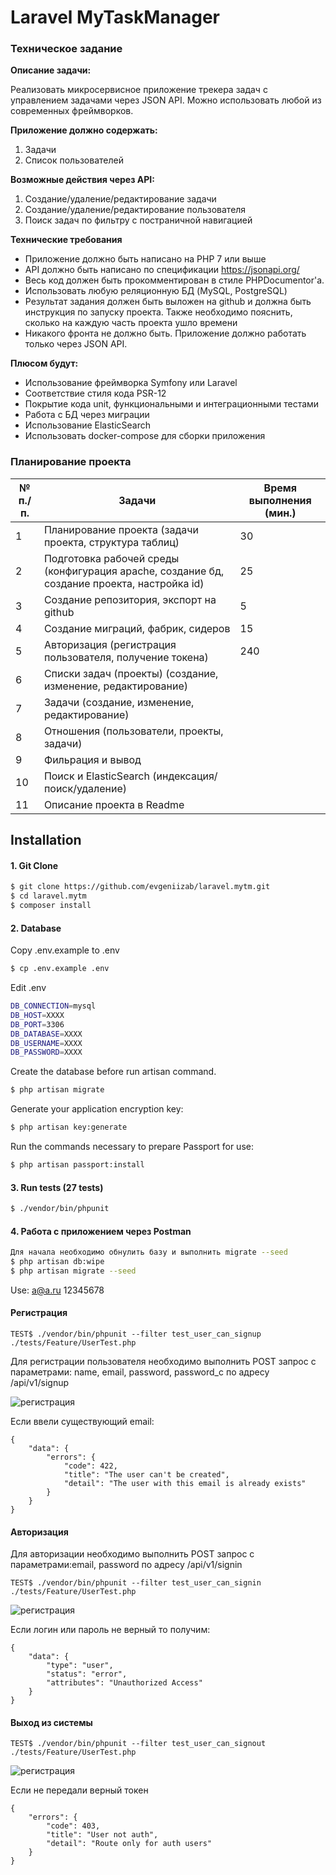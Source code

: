 # Laravel MyTaskManager
### Техническое задание
**Описание задачи:**

Реализовать микросервисное приложение трекера задач с управлением задачами через JSON API. Можно использовать любой из современных фреймворков.

**Приложение должно содержать:**
1) Задачи
2) Список пользователей

**Возможные действия через API:**
1) Создание/удаление/редактирование задачи
2) Создание/удаление/редактирование пользователя
3) Поиск задач по фильтру с постраничной навигацией

**Технические требования**
- Приложение должно быть написано на PHP 7 или выше
- API должно быть написано по спецификации https://jsonapi.org/
- Весь код должен быть прокомментирован в стиле PHPDocumentor'a.
- Использовать любую реляционную БД (MySQL, PostgreSQL)
- Результат задания должен быть выложен на github и должна быть инструкция по запуску проекта. Также необходимо пояснить, сколько на каждую часть проекта ушло времени
- Никакого фронта не должно быть. Приложение должно работать только через JSON API.

**Плюсом будут:**
- Использование фреймворка Symfony или Laravel
- Соответствие стиля кода PSR-12
- Покрытие кода unit, функциональными и интеграционными тестами
- Работа с БД через миграции
- Использование ElasticSearch
- Использовать docker-compose для сборки приложения


### Планирование проекта

| № п./п. | Задачи  | Время выполнения (мин.)|
| ------------- | ------------- | ------------- |
| 1 | Планирование проекта (задачи проекта, структура таблиц)  | 30 |
| 2 | Подготовка рабочей среды (конфигурация apache, создание бд, создание проекта, настройка id)  | 25 |
| 3 | Создание репозитория, экспорт на github   | 5 |
| 4 | Создание миграций, фабрик, сидеров | 15 |
| 5 | Авторизация (регистрация пользователя, получение токена) | 240 |
| 6 | Списки задач (проекты) (создание, изменение, редактирование)
| 7 | Задачи (создание, изменение, редактирование)
| 8 | Отношения (пользователи, проекты, задачи)
| 9 | Фильрация и вывод
| 10 | Поиск и ElasticSearch (индексация/поиск/удаление)
| 11 | Описание проекта в Readme


## Installation
#### 1. Git Clone
```sh
$ git clone https://github.com/evgeniizab/laravel.mytm.git
$ cd laravel.mytm
$ composer install
```
#### 2. Database

Copy .env.example to .env
```sh
$ cp .env.example .env
```
Edit .env
```sh
DB_CONNECTION=mysql
DB_HOST=XXXX
DB_PORT=3306
DB_DATABASE=XXXX
DB_USERNAME=XXXX
DB_PASSWORD=XXXX
```
Create the database before run artisan command.
```sh
$ php artisan migrate
```
Generate your application encryption key:
```sh
$ php artisan key:generate
```
Run the commands necessary to prepare Passport for use:
```sh
$ php artisan passport:install
```


#### 3. Run tests (27 tests)
```sh
$ ./vendor/bin/phpunit 
```

#### 4. Работа с приложением через Postman
```sh
Для начала необходимо обнулить базу и выполнить migrate --seed
$ php artisan db:wipe
$ php artisan migrate --seed
```
Use: a@a.ru 12345678


#### Регистрация
```
TEST$ ./vendor/bin/phpunit --filter test_user_can_signup ./tests/Feature/UserTest.php
```
Для регистрации пользователя необходимо выполнить POST запрос с параметрами: 
name, email, password, password_c по адресу /api/v1/signup

![регистрация](./public/img/signup.png)

Если ввели существующий email:

```
{
    "data": {
        "errors": {
            "code": 422,
            "title": "The user can't be created",
            "detail": "The user with this email is already exists"
        }
    }
}
```
#### Авторизация
Для авторизации необходимо выполнить POST запрос с параметрами:email, password по адресу /api/v1/signin
```
TEST$ ./vendor/bin/phpunit --filter test_user_can_signin ./tests/Feature/UserTest.php
```
![регистрация](./public/img/signin.png)

Если логин или пароль не верный то получим:
```
{
    "data": {
        "type": "user",
        "status": "error",
        "attributes": "Unauthorized Access"
    }
}
```
#### Выход из системы
```
TEST$ ./vendor/bin/phpunit --filter test_user_can_signout ./tests/Feature/UserTest.php
```
![регистрация](./public/img/signout.png)

Если не передали верный токен

```
{
    "errors": {
        "code": 403,
        "title": "User not auth",
        "detail": "Route only for auth users"
    }
}
```
